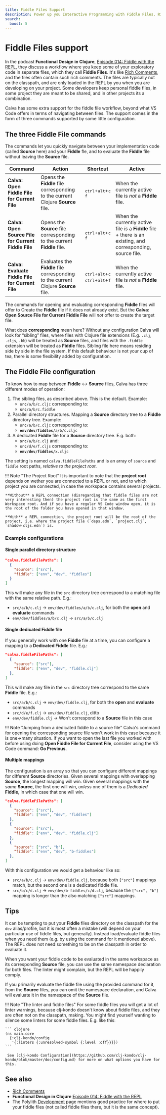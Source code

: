 ```yaml
---
title: Fiddle Files Support
description: Power up you Interactive Programming with Fiddle Files. Rich Comments in files of their own with some extra Calva treatment to go with them.
search:
  boost: 5
---
```


# Fiddle Files support

In the podcast **Functional Design in Clojure**, [Episode 014: Fiddle with the REPL](https://clojuredesign.club/episode/014-fiddle-with-the-repl/), they discuss a workflow where you keep some of your exploratory code in separate files, which they call **Fiddle Files**. It's like [Rich Comments](rich-comments.md), and the files often contain such rich comments. The files are typically not on the classpath, and are only loaded in the REPL by you when you are developing on your project. Some developers keep personal fiddle files, in some project they are meant to be shared, and in other projects its a combination.

Calva has some extra support for the fiddle file workflow, beyond what VS Code offers in terms of navigating between files. The support comes in the form of three commands supported by some little configuration.

## The three Fiddle File commands

The commands let you quickly navigate between your implementation code (called **Source** here) and your **Fiddle** fle, and to evaluate the **Fiddle** file without leaving the **Source** file.

| Command | Action | Shortcut | Active |
|---------|--------|----------|--------|
| **Calva: Open Fiddle File for Current File** | Opens the **Fiddle** file corresponding to the current Clojure **Source** file. | <div style="white-space: nowrap; overflow-x: auto;"><kbd>ctrl</kbd>+<kbd>alt</kbd>+<kbd>c</kbd><br><kbd>f</kbd></div> | When the currently active file is _not_ a **Fiddle** file. |
| **Calva: Open Source File for Current Fiddle File** | Opens the **Source** file corresponding to the current **Fiddle** file. | <div style="white-space: nowrap; overflow-x: auto;"><kbd>ctrl</kbd>+<kbd>alt</kbd>+<kbd>c</kbd><br><kbd>f</kbd></div> | When the currently active file _is_ a **Fiddle** file + there is an existing, and corresponding, source file. |
| **Calva: Evaluate Fiddle File for Current File** | Evaluates the **Fiddle** file corresponding to the current Clojure **Source** file. | <div style="white-space: nowrap; overflow-x: auto;"><kbd>ctrl</kbd>+<kbd>alt</kbd>+<kbd>c</kbd><br><kbd>ctrl</kbd>+<kbd>alt</kbd>+<kbd>f</kbd></div> | When the currently active file is _not_ a **Fiddle** file. |

The commands for opening and evaluating corresponding **Fiddle** files will offer to Create the **Fiddle** file if it does not already exist. But the **Calva: Open Source File for Current Fiddle File** will _not_ offer to create the target file.

What does **corresponding** mean here? Without any configuration Calva will look for “sibling” files, where files with Clojure file extensions (E.g. `.clj`, `.cljs`, `.bb`) will be treated as **Source** files, and files with the `.fiddle` extension will be treated as **Fiddle** files. Sibling file here means residing side by side in the file system. If this default behaviour is not your cup of tea, there is some flexibility added by configuration.

## The Fiddle File configuration

To know how to map between **Fiddle** <-> **Source** files, Calva has three different modes of operation:

1. The sibling files, as described above. This is the default. Example:
    * **`src`**`/a/b/c.cljc` corresponding to:
    * **`src`**`/a/b/c.fiddle`
1. Parallel directory structures. Mapping a **Source** directory tree to a **Fiddle** directory tree. Example:
    * **`src`**`/a/b/c.cljc` corresponding to:
    * **`env/dev/fiddles`**`/a/b/c.cljc`
1. A dedicated **Fiddle** file for a **Source** directory tree. E.g. both:
    * **`src`**`/a/b/c.clj` and:
    * **`src`**`/d/e/f.cljs` corresponding to:
    * **`env/dev/fiddles`**`/x.cljc`

The setting is named `calva.fiddleFilePaths` and is an array of `source` and `fiddle` root paths, _relative to the project root_.

!!! Note "The Project Root"
    It is important to note that the **project root** depends on wether you are connected to a REPL or not, and to which project you are connected, in case the workspace contains several projects.

    **Without** a REPL connection (disregarding that fiddle files are not very interesting then) the project root is the same as the first Workspace root. And if you have a regular VS Code window open, it is the root of the folder you have opened in that window.

    **With** a REPL connection, the project root will be the root of the project, i.e. where the project file (`deps.edn`, `project.clj`, `shadow-cljs.edn`) is.

### Example configurations

#### Single parallel directory structure

```json
"calva.fiddleFilePaths": [
  {
    "source": ["src"],
    "fiddle": ["env", "dev", "fiddles"]
  }
]
```

This will make any file in the `src` directory tree correspond to a matching file with the same relative path. E.g.:

* `src/a/b/c.clj` -> `env/dev/fiddles/a/b/c.clj`, for both the **open** and **evaluate** commands
* `env/dev/fiddles/a/b/c.clj` -> `src/a/b/c.clj`

#### Single dedicated Fiddle file

If you generally work with one **Fiddle** file at a time, you can configure a mapping to a **Dedicated Fiddle** file. E.g.:


```json
"calva.fiddleFilePaths": [
  {
    "source": ["src"],
    "fiddle": ["env", "dev", "fiddle.clj"]
  },
]
```

This will make any file in the `src` directory tree correspond to the same **Fiddle** file. E.g.:

* `src/a/b/c.clj` -> `env/dev/fiddle.clj`, for both the **open** and **evaluate** commands
* `src/d/e/f.clj` -> `env/dev/fiddle.clj`, ditto
* `env/dev/fiddle.clj` -> Won't correspond to a **Source** file in this case

!!! Note "Jumping from a dedicated fiddle to a source file"
    Calva's command for opening the corresponding source file won't work in this case because it is one->many situation. If you want to open the last file you worked with before using doing **Open Fiddle File for Current File**, consider using the VS Code command: **Go Previous**.

#### Multiple mappings

The configuration is an array so that you can configure different mappings for different **Source** directories. Given several mappings with overlapping **Source**, the longest mapping will win. Given several mappings with the _same_ **Source**, the first one will win, _unless_ one of them is a _Dedicated_ **Fiddle**, in which case that one will win.

```json
"calva.fiddleFilePaths": [
  {
    "source": ["src"],
    "fiddle": ["env", "dev", "fiddles"]
  },
  {
    "source": ["src"],
    "fiddle": ["env", "dev", "fiddle.clj"]
  },
  {
    "source": ["src", "b"],
    "fiddle": ["env", "dev", "b-fiddles"]
  },
]
```

With this configuration we would get a behaviour like so:

* `src/a/b/c.clj` -> `env/dev/fiddle.clj`, because both `["src"]` mappings match, but the second one is a dedicated fiddle file.
* `src/b/c/d.clj` -> `env/dev/b-fiddles/c/d.clj`, because the `["src", "b"]` mapping is longer than the also matching `["src"]` mappings.

## Tips

It can be tempting to put your **Fiddle** files directory on the classpath for the `dev` alias/profile, but it is most often a mistake (will depend on your particular use of fiddle files, but generally). Instead load/evaluate fiddle files when you need them (e.g. by using the command for it mentioned above). The REPL does not need something to be on the classpath in order to evaluate it.

When you want your fiddle code to be evaluated in the same workspace as its corresponding **Source** file, you can use the same namespace declaration for both files. The linter might complain, but the REPL will be happily comply.

If you primarily evaluate the fiddle file using the provided command for it, from the **Source** files, you can omit the namespace declaration, and Calva will evaluate it in the namespace of the **Source** file.

!!! Note "The linter and fiddle files"
    For some fiddle files you will get a lot of linter warnings, because clj-kondo doesn't know about fiddle files, and they are often not on the classpath, making. You might find yourself wanting to silence some linters for some fiddle files. E.g. like this:

    ``` clojure
    (ns main.core
      {:clj-kondo/config
       '{:linters {:unresolved-symbol {:level :off}}}})
    ```

     See [clj-kondo Configuration](https://github.com/clj-kondo/clj-kondo/blob/master/doc/config.md) for more on what options you have for this.

## See also

* [Rich Comments](rich-comments.md)
* **Functional Design in Clojure** [Episode 014: Fiddle with the REPL](https://clojuredesign.club/episode/014-fiddle-with-the-repl/)
* The Polylith [Development](https://polylith.gitbook.io/poly/architecture/development) page mentions good practice for where to put your fiddle files (not called fiddle files there, but it is the same concept).
